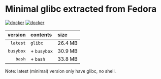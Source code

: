 # Minimal glibc extracted from Fedora

[![docker](https://img.shields.io/docker/pulls/gongt/glibc.svg)](https://hub.docker.com/r/gongt/glibc)
[![docker](https://img.shields.io/docker/build/gongt/glibc.svg)](https://hub.docker.com/r/gongt/glibc)

|   version | contents    | size    |
| --------: | :---------- | :------ |
|  `latest` | `glibc`     | 26.4 MB |
| `busybox` | + `busybox` | 30.9 MB |
|    `bash` | + `bash`    | 33.8 MB |

Note: latest (minimal) version only have glibc, no shell.

